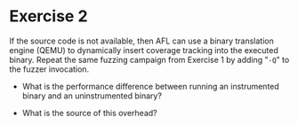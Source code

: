# Exercise 2

If the source code is not available, then AFL can use a binary translation
engine (QEMU) to dynamically insert coverage tracking into the executed binary.
Repeat the same fuzzing campaign from Exercise 1 by adding "`-Q`" to the fuzzer
invocation.

* What is the performance difference between running an instrumented binary and
  an uninstrumented binary?

* What is the source of this overhead?
